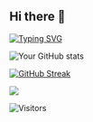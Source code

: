 ## Hi there 👋

<!--
**spindouken/spindouken** is a ✨ _special_ ✨ repository because its `README.md` (this file) appears on your GitHub profile.

Here are some ideas to get you started:

- 🔭 I’m currently working on ...
- 🌱 I’m currently learning ...
- 👯 I’m looking to collaborate on ...
- 🤔 I’m looking for help with ...
- 💬 Ask me about ...
- 📫 How to reach me: ...
- 😄 Pronouns: ...
- ⚡ Fun fact: ...

Skills and Tools
![Python](https://img.shields.io/badge/-Python-3776AB?style=flat-square&logo=python&logoColor=white)

custom header image
![Header](https://your-image-url.com/header.png)
-->


[![Typing SVG](https://readme-typing-svg.herokuapp.com?font=Fira+Code&pause=1000&width=435&lines=Machine+Learning+Engineer;Open+Source+Enthusiast;Always+learning+new+things)](https://git.io/typing-svg)

![Your GitHub stats](https://github-readme-stats.vercel.app/api?username=spindouken&show_icons=true&theme=radical)


[![GitHub Streak](https://github-readme-streak-stats.herokuapp.com/?user=spindouken&theme=dark)](https://git.io/streak-stats)


![](https://activity-graph.herokuapp.com/graph?username=spindouken&theme=github)



![Visitors](https://visitor-badge.glitch.me/badge?page_id=spindouken.spindouken)
